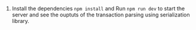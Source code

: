 1. Install the dependencies ```npm install``` and Run ```npm run dev``` to start the server and see the ouptuts of the transaction parsing using serialization library. 